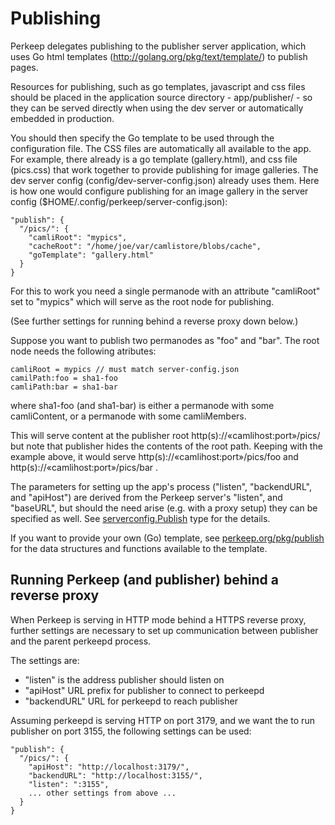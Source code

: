 # Publishing

Perkeep delegates publishing to the publisher server application, which
uses Go html templates (http://golang.org/pkg/text/template/) to publish
pages.

Resources for publishing, such as go templates, javascript and css files
should be placed in the application source directory - app/publisher/ - so
they can be served directly when using the dev server or automatically
embedded in production.

You should then specify the Go template to be used through the configuration
file. The CSS files are automatically all available to the app. For example,
there already is a go template (gallery.html), and css file (pics.css) that work
together to provide publishing for image galleries. The dev server config
(config/dev-server-config.json) already uses them. Here is how one would
configure publishing for an image gallery in the server config
($HOME/.config/perkeep/server-config.json):

    "publish": {
      "/pics/": {
        "camliRoot": "mypics",
        "cacheRoot": "/home/joe/var/camlistore/blobs/cache",
        "goTemplate": "gallery.html"
      }
    }

For this to work you need a single permanode with an attribute "camliRoot"
set to "mypics" which will serve as the root node for publishing.

(See further settings for running behind a reverse proxy down below.)

Suppose you want to publish two permanodes as "foo" and "bar". The root node
needs the following atributes:

    camliRoot = mypics // must match server-config.json
    camilPath:foo = sha1-foo
    camliPath:bar = sha1-bar

where sha1-foo (and sha1-bar) is either a permanode with some camliContent,
or a permanode with some camliMembers.

This will serve content at the publisher root http(s)://«camlihost:port»/pics/
but note that publisher hides the contents of the root path.
Keeping with the example above, it would serve
http(s)://«camlihost:port»/pics/foo and http(s)://«camlihost:port»/pics/bar .

The parameters for setting up the app's process ("listen", "backendURL", and
"apiHost") are derived from the Perkeep server's "listen", and "baseURL", but
should the need arise (e.g. with a proxy setup) they can be specified as well.
See [serverconfig.Publish](https://perkeep.org/pkg/types/serverconfig/#Publish)
type for the details.

If you want to provide your own (Go) template, see
[perkeep.org/pkg/publish](/pkg/publish) for the data structures and
functions available to the template.

## Running Perkeep (and publisher) behind a reverse proxy

When Perkeep is serving in HTTP mode behind a HTTPS reverse proxy,
further settings are necessary to set up communication between publisher and
the parent perkeepd process.

The settings are:

* "listen" is the address publisher should listen on
* "apiHost" URL prefix for publisher to connect to perkeepd
* "backendURL" URL for perkeepd to reach publisher

Assuming perkeepd is serving HTTP on port 3179, and we want the to run publisher
on port 3155, the following settings can be used:

    "publish": {
      "/pics/": {
		"apiHost": "http://localhost:3179/",
		"backendURL": "http://localhost:3155/",
		"listen": ":3155",
		... other settings from above ...
      }
    }

